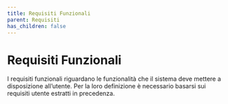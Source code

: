 ```yaml
---
title: Requisiti Funzionali
parent: Requisiti
has_children: false
---
```


# Requisiti Funzionali

I requisiti funzionali riguardano le funzionalità che il sistema deve mettere a disposizione all’utente. Per la loro definizione è necessario basarsi sui requisiti utente estratti in precedenza.
